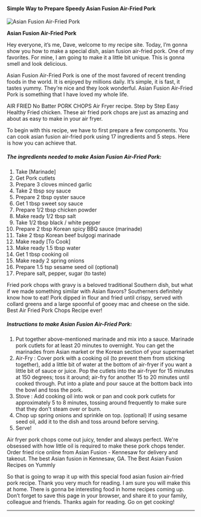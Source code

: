             

#### Simple Way to Prepare Speedy Asian Fusion Air-Fried Pork

![Asian Fusion Air-Fried Pork](https://img-global.cpcdn.com/recipes/0e2cf646ec581b12/751x532cq70/asian-fusion-air-fried-pork-recipe-main-photo.jpg)

**Asian Fusion Air-Fried Pork**

Hey everyone, it’s me, Dave, welcome to my recipe site. Today, I’m gonna show you how to make a special dish, asian fusion air-fried pork. One of my favorites. For mine, I am going to make it a little bit unique. This is gonna smell and look delicious.

Asian Fusion Air-Fried Pork is one of the most favored of recent trending foods in the world. It is enjoyed by millions daily. It’s simple, it is fast, it tastes yummy. They’re nice and they look wonderful. Asian Fusion Air-Fried Pork is something that I have loved my whole life.

AIR FRIED No Batter PORK CHOPS Air Fryer recipe. Step by Step Easy Healthy Fried chicken. These air fried pork chops are just as amazing and about as easy to make in your air fryer.

To begin with this recipe, we have to first prepare a few components. You can cook asian fusion air-fried pork using 17 ingredients and 5 steps. Here is how you can achieve that.

##### The ingredients needed to make Asian Fusion Air-Fried Pork:

1.  Take \[Marinade\]
2.  Get Pork cutlets
3.  Prepare 3 cloves minced garlic
4.  Take 2 tbsp soy sauce
5.  Prepare 2 tbsp oyster sauce
6.  Get 1 tbsp sweet soy sauce
7.  Prepare 1/2 tbsp chicken powder
8.  Make ready 1/2 tbsp salt
9.  Take 1/2 tbsp black / white pepper
10.  Prepare 2 tbsp Korean spicy BBQ sauce (marinade)
11.  Take 2 tbsp Korean beef bulgogi marinade
12.  Make ready \[To Cook\]
13.  Make ready 1.5 tbsp water
14.  Get 1 tbsp cooking oil
15.  Make ready 2 spring onions
16.  Prepare 1.5 tsp sesame seed oil (optional)
17.  Prepare salt, pepper, sugar (to taste)

Fried pork chops with gravy is a beloved traditional Southern dish, but what if we made something similar with Asian flavors? Southerners definitely know how to eat! Pork dipped in flour and fried until crispy, served with collard greens and a large spoonful of gooey mac and cheese on the side. Best Air Fried Pork Chops Recipe ever!

##### Instructions to make Asian Fusion Air-Fried Pork:

1.  Put together above-mentioned marinade and mix into a sauce. Marinade pork cutlets for at least 20 minutes to overnight. You can get the marinades from Asian market or the Korean section of your supermarket
2.  Air-Fry : Cover pork with a cooking oil (to prevent them from sticking together), add a little bit of water at the bottom of air-fryer if you want a little bit of sauce or juice. Pop the cutlets into the air-fryer for 15 minutes at 150 degrees; toss it around; air-fry for another 15 to 20 minutes until cooked through. Put into a plate and pour sauce at the bottom back into the bowl and toss the pork.
3.  Stove : Add cooking oil into wok or pan and cook pork cutlets for approximately 5 to 8 minutes, tossing around frequently to make sure that they don't steam over or burn.
4.  Chop up spring onions and sprinkle on top. (optional) If using sesame seed oil, add it to the dish and toss around before serving.
5.  Serve!

Air fryer pork chops come out juicy, tender and always perfect. We're obsessed with how little oil is required to make these pork chops tender. Order fried rice online from Asian Fusion - Kennesaw for delivery and takeout. The best Asian fusion in Kennesaw, GA. The Best Asian Fusion Recipes on Yummly

So that is going to wrap it up with this special food asian fusion air-fried pork recipe. Thank you very much for reading. I am sure you will make this at home. There is gonna be interesting food in home recipes coming up. Don’t forget to save this page in your browser, and share it to your family, colleague and friends. Thanks again for reading. Go on get cooking!

* * *